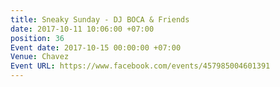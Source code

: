 ```yaml
---
title: Sneaky Sunday - DJ BOCA & Friends
date: 2017-10-11 10:06:00 +07:00
position: 36
Event date: 2017-10-15 00:00:00 +07:00
Venue: Chavez
Event URL: https://www.facebook.com/events/457985004601391
---
```


